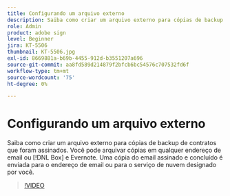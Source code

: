 ```yaml
---
title: Configurando um arquivo externo
description: Saiba como criar um arquivo externo para cópias de backup de contratos que foram assinados
role: Admin
product: adobe sign
level: Beginner
jira: KT-5506
thumbnail: KT-5506.jpg
exl-id: 8669881a-b69b-4455-912d-b3551207a696
source-git-commit: aa8fd589d214879f2bfcb6bc54576c707532fd6f
workflow-type: tm+mt
source-wordcount: '75'
ht-degree: 0%

---
```


# Configurando um arquivo externo

Saiba como criar um arquivo externo para cópias de backup de contratos que foram assinados. Você pode arquivar cópias em qualquer endereço de email ou [!DNL Box] e Evernote. Uma cópia do email assinado e concluído é enviada para o endereço de email ou para o serviço de nuvem designado por você.

>[!VIDEO](https://video.tv.adobe.com/v/3409072?quality=12&learn=on&hidetitle=true)